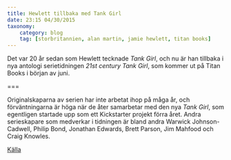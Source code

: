 ```yaml
---
title: Hewlett tillbaka med Tank Girl
date: 23:15 04/30/2015
taxonomy:
    category: blog
    tag: [storbritannien, alan martin, jamie hewlett, titan books]
---
```

Det var 20 år sedan som Hewlett tecknade _Tank Girl_, och nu är han tillbaka i nya antologi serietidningen _21st century Tank Girl_, som kommer ut på Titan Books i början av juni.

===

Originalskaparna av serien har inte arbetat ihop på måga år, och förväntningarna är höga när de åter samarbetar med den nya _Tank Girl_, som egentligen startade upp som ett Kickstarter projekt förra året. Andra serieskapare som medverkar i tidningen är bland andra Warwick Johnson-Cadwell, Philip Bond, Jonathan Edwards, Brett Parson, Jim Mahfood och Craig Knowles.

[Källa](http://titan-comics.com/c/260-21st-century-tank-girl/)
